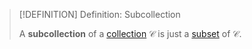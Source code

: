 >[!DEFINITION] Definition: Subcollection
>
>A **subcollection** of a [collection](Collection.md) $\mathcal{C}$ is just a [subset](../Subset.md) of $\mathcal{C}$.
>